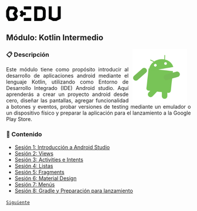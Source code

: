 <img src="images/bedu.jpg" width="150">

## Módulo: Kotlin Intermedio

<img src="images/androidify.gif" align="right" height="150" width="150" hspace="10">
<div style="text-align: justify;">

### :clipboard:  Descripción

Este módulo tiene como propósito introducir al desarrollo de aplicaciones android mediante el lenguaje Kotlin, utilizando como Entorno de Desarrollo Integrado (IDE) Android studio. Aquí aprenderás a crear un proyecto android desde cero, diseñar las pantallas, agregar funcionalidad a botones y eventos, probar versiones de testing mediante un emulador o un dispositivo físico y preparar la aplicación para el lanzamiento a la Google Play Store. 

### :memo:  Contenido
 
 - [Sesión 1: Introducción a Android Studio](Sesion-01/Readme.md) 
 - [Sesión 2: Views](Sesion-02/Readme.md) 
 - [Sesión 3: Activities e Intents](Sesion-03/Readme.md) 
 - [Sesión 4: Listas](Sesion-04/Readme.md) 
 - [Sesión 5: Fragments](Sesion-05/Readme.md) 
 - [Sesión 6: Material Design](Sesion-06/Readme.md) 
 - [Sesión 7: Menús](Sesion-07/Readme.md) 
 - [Sesión 8: Gradle y Preparación para lanzamiento](Sesion-08/Readme.md)  
 

[`Siguiente`](Sesion-01/Readme.md)

</div>
